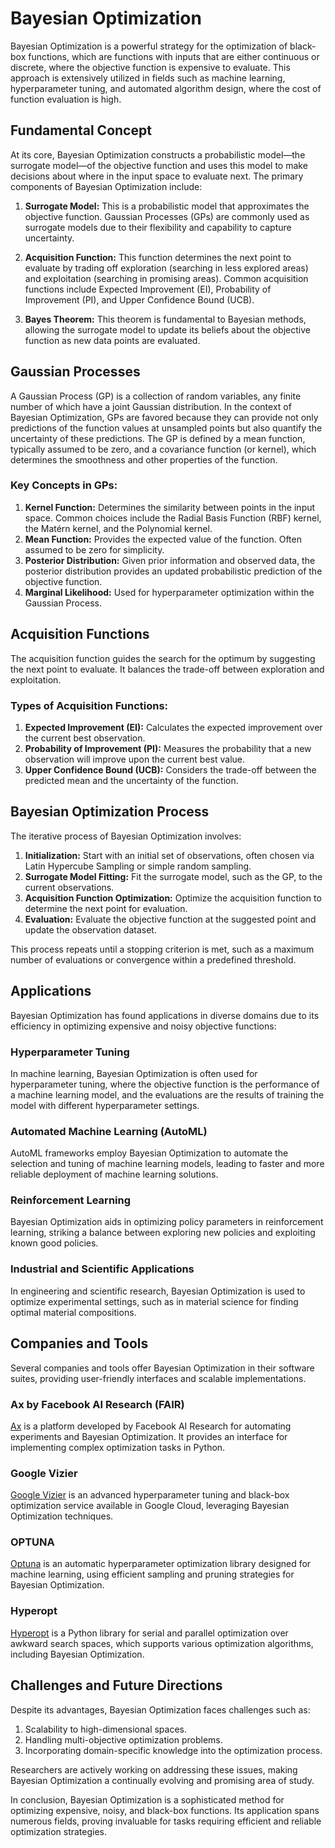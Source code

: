 # Bayesian Optimization

Bayesian Optimization is a powerful strategy for the optimization of black-box functions, which are functions with inputs that are either continuous or discrete, where the objective function is expensive to evaluate. This approach is extensively utilized in fields such as machine learning, hyperparameter tuning, and automated algorithm design, where the cost of function evaluation is high.

## Fundamental Concept

At its core, Bayesian Optimization constructs a probabilistic model—the surrogate model—of the objective function and uses this model to make decisions about where in the input space to evaluate next. The primary components of Bayesian Optimization include:

1. **Surrogate Model:** This is a probabilistic model that approximates the objective function. Gaussian Processes (GPs) are commonly used as surrogate models due to their flexibility and capability to capture uncertainty.

2. **Acquisition Function:** This function determines the next point to evaluate by trading off exploration (searching in less explored areas) and exploitation (searching in promising areas). Common acquisition functions include Expected Improvement (EI), Probability of Improvement (PI), and Upper Confidence Bound (UCB).

3. **Bayes Theorem:** This theorem is fundamental to Bayesian methods, allowing the surrogate model to update its beliefs about the objective function as new data points are evaluated.

## Gaussian Processes

A Gaussian Process (GP) is a collection of random variables, any finite number of which have a joint Gaussian distribution. In the context of Bayesian Optimization, GPs are favored because they can provide not only predictions of the function values at unsampled points but also quantify the uncertainty of these predictions. The GP is defined by a mean function, typically assumed to be zero, and a covariance function (or kernel), which determines the smoothness and other properties of the function.

### Key Concepts in GPs:

1. **Kernel Function:** Determines the similarity between points in the input space. Common choices include the Radial Basis Function (RBF) kernel, the Matérn kernel, and the Polynomial kernel.
2. **Mean Function:** Provides the expected value of the function. Often assumed to be zero for simplicity.
3. **Posterior Distribution:** Given prior information and observed data, the posterior distribution provides an updated probabilistic prediction of the objective function.
4. **Marginal Likelihood:** Used for hyperparameter optimization within the Gaussian Process.

## Acquisition Functions

The acquisition function guides the search for the optimum by suggesting the next point to evaluate. It balances the trade-off between exploration and exploitation.

### Types of Acquisition Functions:

1. **Expected Improvement (EI):** Calculates the expected improvement over the current best observation.
2. **Probability of Improvement (PI):** Measures the probability that a new observation will improve upon the current best value.
3. **Upper Confidence Bound (UCB):** Considers the trade-off between the predicted mean and the uncertainty of the function.

## Bayesian Optimization Process

The iterative process of Bayesian Optimization involves:

1. **Initialization:** Start with an initial set of observations, often chosen via Latin Hypercube Sampling or simple random sampling.
2. **Surrogate Model Fitting:** Fit the surrogate model, such as the GP, to the current observations.
3. **Acquisition Function Optimization:** Optimize the acquisition function to determine the next point for evaluation.
4. **Evaluation:** Evaluate the objective function at the suggested point and update the observation dataset.

This process repeats until a stopping criterion is met, such as a maximum number of evaluations or convergence within a predefined threshold.

## Applications

Bayesian Optimization has found applications in diverse domains due to its efficiency in optimizing expensive and noisy objective functions:

### Hyperparameter Tuning

In machine learning, Bayesian Optimization is often used for hyperparameter tuning, where the objective function is the performance of a machine learning model, and the evaluations are the results of training the model with different hyperparameter settings.

### Automated Machine Learning (AutoML)

AutoML frameworks employ Bayesian Optimization to automate the selection and tuning of machine learning models, leading to faster and more reliable deployment of machine learning solutions.

### Reinforcement Learning

Bayesian Optimization aids in optimizing policy parameters in reinforcement learning, striking a balance between exploring new policies and exploiting known good policies.

### Industrial and Scientific Applications

In engineering and scientific research, Bayesian Optimization is used to optimize experimental settings, such as in material science for finding optimal material compositions.

## Companies and Tools

Several companies and tools offer Bayesian Optimization in their software suites, providing user-friendly interfaces and scalable implementations.

### Ax by Facebook AI Research (FAIR)

[Ax](https://ax.dev/) is a platform developed by Facebook AI Research for automating experiments and Bayesian Optimization. It provides an interface for implementing complex optimization tasks in Python.

### Google Vizier

[Google Vizier](https://cloud.google.com/ai-platform/optimizer) is an advanced hyperparameter tuning and black-box optimization service available in Google Cloud, leveraging Bayesian Optimization techniques.

### OPTUNA

[Optuna](https://optuna.org/) is an automatic hyperparameter optimization library designed for machine learning, using efficient sampling and pruning strategies for Bayesian Optimization.

### Hyperopt

[Hyperopt](http://hyperopt.github.io/hyperopt/) is a Python library for serial and parallel optimization over awkward search spaces, which supports various optimization algorithms, including Bayesian Optimization.

## Challenges and Future Directions

Despite its advantages, Bayesian Optimization faces challenges such as:

1. Scalability to high-dimensional spaces.
2. Handling multi-objective optimization problems.
3. Incorporating domain-specific knowledge into the optimization process.

Researchers are actively working on addressing these issues, making Bayesian Optimization a continually evolving and promising area of study.

In conclusion, Bayesian Optimization is a sophisticated method for optimizing expensive, noisy, and black-box functions. Its application spans numerous fields, proving invaluable for tasks requiring efficient and reliable optimization strategies.
